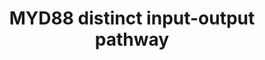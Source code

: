 ---
annotations:
- id: PW:0000814
  parent: signaling pathway
  type: Pathway Ontology
  value: Toll-like receptor signaling pathway
- id: PW:0000003
  parent: signaling pathway
  type: Pathway Ontology
  value: signaling pathway
authors:
- AARandCo
- Fehrhart
- Khanspers
- Eweitz
citedin:
- link: PMC9537444
  title: Bioinformatics and systems-biology analysis to determine the effects of Coronavirus
    disease 2019 on patients with allergic asthma (2022)
description: This pathway is based on figure 7 from Li et al. Formation of MyD88 dimer
  catalyzes formation of IRAK1/TRAF6 complex. UEV1A and Ubc13 ubiquinate TRAF6 which
  allow for the activation of NFKB and AP-1 through canonical IKK phosphorylation.
  This complex also induces the production of reactive oxygen species.  Proteins on
  this pathway have targeted assays available via the [https://assays.cancer.gov/available_assays?wp_id=WP3877
  CPTAC Assay Portal].
last-edited: 2021-05-22
ndex: 1f8ce97f-8b68-11eb-9e72-0ac135e8bacf
organisms:
- Homo sapiens
redirect_from:
- /index.php/Pathway:WP3877
- /instance/WP3877
- /instance/WP3877_r117828
revision: r117828
schema-jsonld:
- '@context': https://schema.org/
  '@id': https://wikipathways.github.io/pathways/WP3877.html
  '@type': Dataset
  creator:
    '@type': Organization
    name: WikiPathways
  description: This pathway is based on figure 7 from Li et al. Formation of MyD88
    dimer catalyzes formation of IRAK1/TRAF6 complex. UEV1A and Ubc13 ubiquinate TRAF6
    which allow for the activation of NFKB and AP-1 through canonical IKK phosphorylation.
    This complex also induces the production of reactive oxygen species.  Proteins
    on this pathway have targeted assays available via the [https://assays.cancer.gov/available_assays?wp_id=WP3877
    CPTAC Assay Portal].
  keywords:
  - AP-1
  - IL-1
  - IRAK1
  - MYD88
  - NFKB
  - 'Reactive oxygen species '
  - TIFA
  - TLR1
  - TLR10
  - TLR2
  - TLR4
  - TLR5
  - TLR6
  - TLR7
  - TLR8
  - TLR9
  - TRAF6
  - UBC13
  - UEV1A
  license: CC0
  name: MYD88 distinct input-output pathway
seo: CreativeWork
title: MYD88 distinct input-output pathway
wpid: WP3877
---